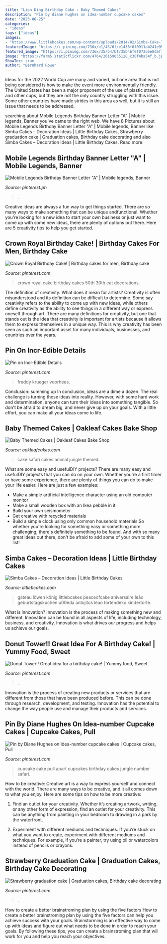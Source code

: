 ```yaml
---
title: "Lion King Birthday Cake : Baby Themed Cakes"
description: "Pin by diane hughes on idea-number cupcake cakes"
date: "2023-06-25"
categories:
- "ideas"
tags: ["ideas"]
images:
- "https://www.littlebcakes.com/wp-content/uploads/2014/02/Simba-Cake-768x1024.jpg"
featuredImage: "https://i.pinimg.com/736x/e1/43/6f/e1436f0f0911ab241e95e0e2fe09caa6.jpg"
featured_image: "https://i.pinimg.com/736x/35/b4/bf/35b4bfef072b5e8daf7a767575b49ebf--crown-royal-eat-cake.jpg"
image: "https://farm5.staticflickr.com/4764/26159855128_c30f4ba54f_b.jpg"
ShowToc: true
author: "Bernhard Rowe"
---
```



Ideas for the 2022 World Cup are many and varied, but one area that is not being considered is how to make the event more environmentally friendly. The United States has been a major proponent of the use of plastic straws and other cups, but they are not the only country struggling with this issue. Some other countries have made strides in this area as well, but it is still an issue that needs to be addressed.

	

		
searching about Mobile Legends Birthday Banner Letter &quot;A&quot; | Mobile legends, Banner you've came to the right web. We have 8 Pictures about Mobile Legends Birthday Banner Letter &quot;A&quot; | Mobile legends, Banner like Simba Cakes – Decoration Ideas | Little Birthday Cakes, Strawberry graduation cake | Graduation cakes, Birthday cake decorating and also Simba Cakes – Decoration Ideas | Little Birthday Cakes. Read more:
		
    
## Mobile Legends Birthday Banner Letter &quot;A&quot; | Mobile Legends, Banner

<img loading=lazy src="https://i.pinimg.com/736x/e1/43/6f/e1436f0f0911ab241e95e0e2fe09caa6.jpg" onerror="this.onerror=null;this.src='https://tse1.mm.bing.net/th?id=OIP.cBBGIeLfBqUnvd4mfXLs9gAAAA&amp;pid=15.1';" alt="Mobile Legends Birthday Banner Letter &quot;A&quot; | Mobile legends, Banner">

_Source: pinterest.ph_

>. 

	

Creative ideas are always a fun way to get things started. There are so many ways to make something that can be unique andfunctional. Whether you're looking for a new idea to start your own business or just want to come up with some new ideas, there are plenty of options out there. Here are 5 creativity tips to help you get started.

    
## Crown Royal Birthday Cake! | Birthday Cakes For Men, Birthday Cake

<img loading=lazy src="https://i.pinimg.com/736x/35/b4/bf/35b4bfef072b5e8daf7a767575b49ebf--crown-royal-eat-cake.jpg" onerror="this.onerror=null;this.src='https://tse4.mm.bing.net/th?id=OIP.BrVzO291-dwlRzzgdMCeeQHaJ7&amp;pid=15.1';" alt="Crown Royal Birthday Cake! | Birthday cakes for men, Birthday cake">

_Source: pinterest.com_

>crown royal cake birthday cakes 50th 30th eat decorations. 

	

The definition of creativity: What does it mean for artists?
Creativity is often misunderstood and its definition can be difficult to determine. Some say creativity refers to the ability to come up with new ideas, while others define creativity as the ability to see things in a different way or express oneself through art. There are many definitions for creativity, but one that stands out is the idea that creativity is important for artists because it allows them to express themselves in a unique way. This is why creativity has been seen as such an important asset for many individuals, businesses, and countries over the years.

    
## Pin On Incr-Edible Details

<img loading=lazy src="https://i.pinimg.com/736x/81/7c/5a/817c5ae9dabca4092fbcff31d618d1cc.jpg" onerror="this.onerror=null;this.src='https://tse1.mm.bing.net/th?id=OIP.J4bKH5ITV4kCgdg_X2iyFgHaJ3&amp;pid=15.1';" alt="Pin on Incr-Edible Details">

_Source: pinterest.com_

>freddy krueger voorhees. 

	

Conclusion: summing up
In conclusion, ideas are a dime a dozen. The real challenge is turning those ideas into reality. However, with some hard work and determination, anyone can turn their ideas into something tangible. So don't be afraid to dream big, and never give up on your goals. With a little effort, you can make all your ideas come to life.

    
## Baby Themed Cakes | Oakleaf Cakes Bake Shop

<img loading=lazy src="https://farm5.staticflickr.com/4764/26159855128_c30f4ba54f_b.jpg" onerror="this.onerror=null;this.src='https://tse3.mm.bing.net/th?id=OIP.rc11nvwqhBDzDI31D7SAhQHaLG&amp;pid=15.1';" alt="Baby Themed Cakes | Oakleaf Cakes Bake Shop">

_Source: oakleafcakes.com_

>cake safari cakes animal jungle themed. 

	

What are some easy and usefulDIY projects?
There are many easy and usefulDIY projects that you can do on your own. Whether you're a first timer or have some experience, there are plenty of things you can do to make your life easier. Here are just a few examples: 
- Make a simple artificial intelligence character using an old computer monitor 
- Make a small wooden box with an Ikea pebble in it 
- Build your own seismometer 
- Get creative with recycled materials 
- Build a simple clock using only common household materials 
So whether you're looking for something easy or something more challenging, there's definitely something to be found. And with so many great ideas out there, don't be afraid to add some of your own to this list!

    
## Simba Cakes – Decoration Ideas | Little Birthday Cakes

<img loading=lazy src="https://www.littlebcakes.com/wp-content/uploads/2014/02/Simba-Cake-768x1024.jpg" onerror="this.onerror=null;this.src='https://tse2.mm.bing.net/th?id=OIP.FF8AJhIMF0ZCIcTrEP5dogHaJ4&amp;pid=15.1';" alt="Simba Cakes – Decoration Ideas | Little Birthday Cakes">

_Source: littlebcakes.com_

>gateau löwen könig littlebcakes peaceofcake aniversaire leão geburtstagskuchen u00eda antojitos leao tortendeko kindertorte. 

	

What is innovation?
Innovation is the process of making something new and different. Innovation can be found in all aspects of life, including technology, business, and creativity. Innovation is what drives our progress and helps us achieve our goals.

    
## Donut Tower!! Great Idea For A Birthday Cake! | Yummy Food, Sweet

<img loading=lazy src="https://i.pinimg.com/736x/07/9f/04/079f04bbcaa48d490052631008a050fc--donut-tower-towers.jpg" onerror="this.onerror=null;this.src='https://tse4.mm.bing.net/th?id=OIP.kgFF010j9Ubbnx7CgLRP_QHaJ3&amp;pid=15.1';" alt="Donut Tower!! Great idea for a birthday cake! | Yummy food, Sweet">

_Source: pinterest.com_

>. 

	

Innovation is the process of creating new products or services that are different from those that have been produced before. This can be done through research, development, and testing. Innovation has the potential to change the way people use and manage their products and services.

    
## Pin By Diane Hughes On Idea-number Cupcake Cakes | Cupcake Cakes, Pull

<img loading=lazy src="https://i.pinimg.com/736x/01/e9/c1/01e9c1cc3872951e56ba40054d72c0a9.jpg" onerror="this.onerror=null;this.src='https://tse4.mm.bing.net/th?id=OIP.gZjERF8kb24lfJALIrjh3wHaK9&amp;pid=15.1';" alt="Pin by Diane Hughes on Idea-number cupcake cakes | Cupcake cakes, Pull">

_Source: pinterest.com_

>cupcake cake pull apart cupcakes birthday cakes jungle number safari. 

	

How to be creative:
Creative art is a way to express yourself and connect with the world. There are many ways to be creative, and it all comes down to what you enjoy. Here are some tips on how to be more creative:
1. Find an outlet for your creativity. Whether it’s creating artwork, writing, or any other form of expression, find an outlet for your creativity. This can be anything from painting in your bedroom to drawing in a park by the waterfront.

2. Experiment with different mediums and techniques. If you’re stuck on what you want to create, experiment with different mediums and techniques. For example, if you’re a painter, try using oil or watercolors instead of pencils or crayons.

    
## Strawberry Graduation Cake | Graduation Cakes, Birthday Cake Decorating

<img loading=lazy src="https://i.pinimg.com/736x/33/c8/4a/33c84aa3f0456e7f9e90fa15095f7a67.jpg" onerror="this.onerror=null;this.src='https://tse2.mm.bing.net/th?id=OIP.EO7IybXkVoDnsDWbLEBY7gHaKH&amp;pid=15.1';" alt="Strawberry graduation cake | Graduation cakes, Birthday cake decorating">

_Source: pinterest.com_

>. 

	

How to create a better brainstroming plan by using the five factors
How to create a better brainstroming plan by using the five factors can help you achieve success with your goals. Brainstorming is an effective way to come up with ideas and figure out what needs to be done in order to reach your goals. By following these tips, you can create a brainstroming plan that will work for you and help you reach your objectives.

